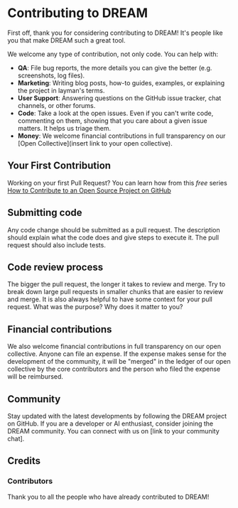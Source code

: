 # Contributing to DREAM

First off, thank you for considering contributing to DREAM! It's people like you that make DREAM such a great tool.

We welcome any type of contribution, not only code. You can help with:

- **QA**: File bug reports, the more details you can give the better (e.g. screenshots, log files).
- **Marketing**: Writing blog posts, how-to guides, examples, or explaining the project in layman's terms.
- **User Support**: Answering questions on the GitHub issue tracker, chat channels, or other forums.
- **Code**: Take a look at the open issues. Even if you can't write code, commenting on them, showing that you care about a given issue matters. It helps us triage them.
- **Money**: We welcome financial contributions in full transparency on our [Open Collective](insert link to your open collective).

## Your First Contribution

Working on your first Pull Request? You can learn how from this _free_ series [How to Contribute to an Open Source Project on GitHub](https://egghead.io/courses/how-to-contribute-to-an-open-source-project-on-github)

## Submitting code

Any code change should be submitted as a pull request. The description should explain what the code does and give steps to execute it. The pull request should also include tests.

## Code review process

The bigger the pull request, the longer it takes to review and merge. Try to break down large pull requests in smaller chunks that are easier to review and merge. It is also always helpful to have some context for your pull request. What was the purpose? Why does it matter to you?

## Financial contributions

We also welcome financial contributions in full transparency on our open collective. Anyone can file an expense. If the expense makes sense for the development of the community, it will be "merged" in the ledger of our open collective by the core contributors and the person who filed the expense will be reimbursed.

## Community

Stay updated with the latest developments by following the DREAM project on GitHub. If you are a developer or AI enthusiast, consider joining the DREAM community. You can connect with us on [link to your community chat].

## Credits

### Contributors

Thank you to all the people who have already contributed to DREAM!